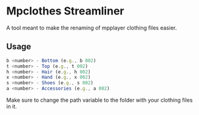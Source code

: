 # Mpclothes Streamliner

A tool meant to make the renaming of mpplayer clothing files easier.


## Usage

```javascript
b <number> - Bottom (e.g., b 002)
t <number> - Top (e.g., t 002)
h <number> - Hair (e.g., h 002)
x <number> - Hand (e.g., x 002)
s <number> - Shoes (e.g., s 002)
a <number> - Accessories (e.g., a 002)
```

Make sure to change the path variable to the folder with your clothing files in it.

